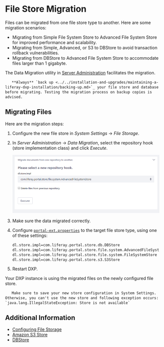 # File Store Migration

Files can be migrated from one file store type to another. Here are some migration scenarios:

-   Migrating from Simple File System Store to Advanced File System Store for improved performance and scalability.
-   Migrating from Simple, Advanced, or S3 to DBStore to avoid transaction rollback vulnerabilities.
-   Migrating from DBStore to Advanced File System Store to accommodate files larger than 1 gigabyte.

The Data Migration utility in [Server Administration](../using-the-server-administration-panel/using-the-server-administration-panel.md) facilitates the migration.

```warning::
   **Always** `back up <../../installation-and-upgrades/maintaining-a-liferay-dxp-installation/backing-up.md>`_ your file store and database before migrating. Testing the migration process on backup copies is advised.
```

## Migrating Files

Here are the migration steps:

1. Configure the new file store in _System Settings_ &rarr; _File Storage_.
1. In _Server Administration_ &rarr; _Data Migration_, select the repository hook (store implementation class) and click _Execute_.

    ![Data Migration utility](./file-store-migration/images/01.png)

1. Make sure the data migrated correctly.

1. Configure [`portal-ext.properties`](../../installation-and-upgrades/reference/portal-properties.md) to the target file store type, using one of these settings:

    ```properties
    dl.store.impl=com.liferay.portal.store.db.DBStore
    dl.store.impl=com.liferay.portal.store.file.system.AdvancedFileSystemStore
    dl.store.impl=com.liferay.portal.store.file.system.FileSystemStore
    dl.store.impl=com.liferay.portal.store.s3.S3Store
    ```

1. Restart DXP.

Your DXP instance is using the migrated files on the newly configured file store.

```warning::
   Make sure to save your new store configuration in System Settings. Otherwise, you can't use the new store and following exception occurs: `java.lang.IllegalStateException: Store is not available`
```

## Additional Information

-   [Configuring File Storage](./configuring-file-storage.md)
-   [Amazon S3 Store](./other-file-store-types/amazon-s3-store.md)
-   [DBStore](./other-file-store-types/dbstore.md)
